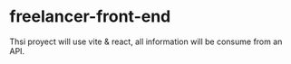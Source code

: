 # freelancer-front-end
Thsi proyect will use vite &amp; react, all information will be consume from an API.
